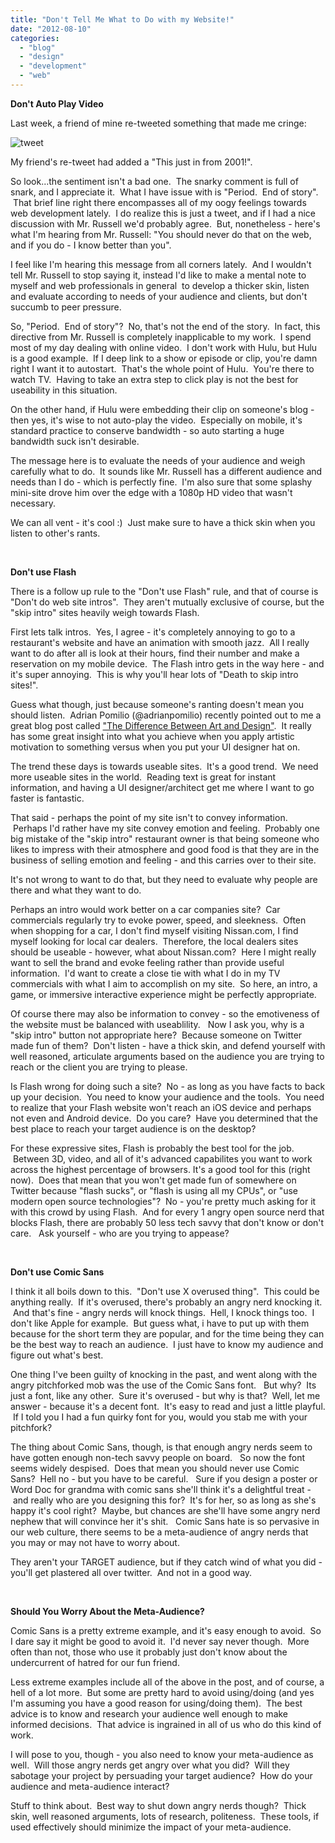 ```yaml
---
title: "Don't Tell Me What to Do with my Website!"
date: "2012-08-10"
categories:
  - "blog"
  - "design"
  - "development"
  - "web"
---
```


**Don't Auto Play Video**

Last week, a friend of mine re-tweeted something that made me cringe:

![tweet](https://d2ypg8o05lff0b.cloudfront.net/wp-content/uploads/2012/08/tweet1.jpg)

My friend's re-tweet had added a "This just in from 2001!".

So look...the sentiment isn't a bad one.  The snarky comment is full of snark, and I appreciate it.  What I have issue with is "Period.  End of story".  That brief line right there encompasses all of my oogy feelings towards web development lately.  I do realize this is just a tweet, and if I had a nice discussion with Mr. Russell we'd probably agree.  But, nonetheless - here's what I'm hearing from Mr. Russell: "You should never do that on the web, and if you do - I know better than you".

I feel like I'm hearing this message from all corners lately.  And I wouldn't tell Mr. Russell to stop saying it, instead I'd like to make a mental note to myself and web professionals in general  to develop a thicker skin, listen and evaluate according to needs of your audience and clients, but don't succumb to peer pressure.

So, "Period.  End of story"?  No, that's not the end of the story.  In fact, this directive from Mr. Russell is completely inapplicable to my work.  I spend most of my day dealing with online video.  I don't work with Hulu, but Hulu is a good example.  If I deep link to a show or episode or clip, you're damn right I want it to autostart.  That's the whole point of Hulu.  You're there to watch TV.  Having to take an extra step to click play is not the best for useability in this situation.

On the other hand, if Hulu were embedding their clip on someone's blog - then yes, it's wise to not auto-play the video.  Especially on mobile, it's standard practice to conserve bandwidth - so auto starting a huge bandwidth suck isn't desirable.

The message here is to evaluate the needs of your audience and weigh carefully what to do.  It sounds like Mr. Russell has a different audience and needs than I do - which is perfectly fine.  I'm also sure that some splashy mini-site drove him over the edge with a 1080p HD video that wasn't necessary.

We can all vent - it's cool :)  Just make sure to have a thick skin when you listen to other's rants.

 

**Don't use Flash**

There is a follow up rule to the "Don't use Flash" rule, and that of course is "Don't do web site intros".  They aren't mutually exclusive of course, but the "skip intro" sites heavily weigh towards Flash.

First lets talk intros.  Yes, I agree - it's completely annoying to go to a restaurant's website and have an animation with smooth jazz.  All I really want to do after all is look at their hours, find their number and make a reservation on my mobile device.  The Flash intro gets in the way here - and it's super annoying.  This is why you'll hear lots of "Death to skip intro sites!".

Guess what though, just because someone's ranting doesn't mean you should listen.  Adrian Pomilio (@adrianpomilio) recently pointed out to me a great blog post called ["The Difference Between Art and Design"](http://www.webdesignerdepot.com/2009/09/the-difference-between-art-and-design/).  It really has some great insight into what you achieve when you apply artistic motivation to something versus when you put your UI designer hat on.

The trend these days is towards useable sites.  It's a good trend.  We need more useable sites in the world.  Reading text is great for instant information, and having a UI designer/architect get me where I want to go faster is fantastic.

That said - perhaps the point of my site isn't to convey information.  Perhaps I'd rather have my site convey emotion and feeling.  Probably one big mistake of the "skip intro" restaurant owner is that being someone who likes to impress with their atmosphere and good food is that they are in the business of selling emotion and feeling - and this carries over to their site.

It's not wrong to want to do that, but they need to evaluate why people are there and what they want to do.

Perhaps an intro would work better on a car companies site?  Car commercials regularly try to evoke power, speed, and sleekness.  Often when shopping for a car, I don't find myself visiting Nissan.com, I find myself looking for local car dealers.  Therefore, the local dealers sites should be useable - however, what about Nissan.com?  Here I might really want to sell the brand and evoke feeling rather than provide useful information.  I'd want to create a close tie with what I do in my TV commercials with what I aim to accomplish on my site.  So here, an intro, a game, or immersive interactive experience might be perfectly appropriate.

Of course there may also be information to convey - so the emotiveness of the website must be balanced with useablility.   Now I ask you, why is a "skip intro" button not appropriate here?  Because someone on Twitter made fun of them?  Don't listen - have a thick skin, and defend yourself with well reasoned, articulate arguments based on the audience you are trying to reach or the client you are trying to please.

Is Flash wrong for doing such a site?  No - as long as you have facts to back up your decision.  You need to know your audience and the tools.  You need to realize that your Flash website won't reach an iOS device and perhaps not even and Android device.  Do you care?  Have you determined that the best place to reach your target audience is on the desktop?

For these expressive sites, Flash is probably the best tool for the job.  Between 3D, video, and all of it's advanced capabilites you want to work across the highest percentage of browsers. It's a good tool for this (right now).  Does that mean that you won't get made fun of somewhere on Twitter because "flash sucks", or "flash is using all my CPUs", or "use modern open source technologies"?  No - you're pretty much asking for it with this crowd by using Flash.  And for every 1 angry open source nerd that blocks Flash, there are probably 50 less tech savvy that don't know or don't care.   Ask yourself - who are you trying to appease?

 

**Don't use Comic Sans**

I think it all boils down to this.  "Don't use X overused thing".  This could be anything really.  If it's overused, there's probably an angry nerd knocking it.  And that's fine - angry nerds will knock things.  Hell, I knock things too.  I don't like Apple for example.  But guess what, i have to put up with them because for the short term they are popular, and for the time being they can be the best way to reach an audience.  I just have to know my audience and figure out what's best.

One thing I've been guilty of knocking in the past, and went along with the angry pitchforked mob was the use of the Comic Sans font.   But why?  Its just a font, like any other.  Sure it's overused - but why is that?  Well, let me answer - because it's a decent font.  It's easy to read and just a little playful.  If I told you I had a fun quirky font for you, would you stab me with your pitchfork?

The thing about Comic Sans, though, is that enough angry nerds seem to have gotten enough non-tech savvy people on board.   So now the font seems widely despised.  Does that mean you should never use Comic Sans?  Hell no - but you have to be careful.   Sure if you design a poster or Word Doc for grandma with comic sans she'll think it's a delightful treat -  and really who are you designing this for?  It's for her, so as long as she's happy it's cool right?  Maybe, but chances are she'll have some angry nerd nephew that will convince her it's shit.   Comic Sans hate is so pervasive in our web culture, there seems to be a meta-audience of angry nerds that you may or may not have to worry about.

They aren't your TARGET audience, but if they catch wind of what you did - you'll get plastered all over twitter.  And not in a good way.

 

**Should You Worry About the Meta-Audience?**

Comic Sans is a pretty extreme example, and it's easy enough to avoid.  So I dare say it might be good to avoid it.  I'd never say never though.  More often than not, those who use it probably just don't know about the undercurrent of hatred for our fun friend.

Less extreme examples include all of the above in the post, and of course, a hell of a lot more.  But some are pretty hard to avoid using/doing (and yes I'm assuming you have a good reason for using/doing them).  The best advice is to know and research your audience well enough to make informed decisions.  That advice is ingrained in all of us who do this kind of work.

I will pose to you, though - you also need to know your meta-audience as well.  Will those angry nerds get angry over what you did?  Will they sabotage your project by persuading your target audience?  How do your audience and meta-audience interact?

Stuff to think about.  Best way to shut down angry nerds though?  Thick skin, well reasoned arguments, lots of research, politeness.  These tools, if used effectively should minimize the impact of your meta-audience.
